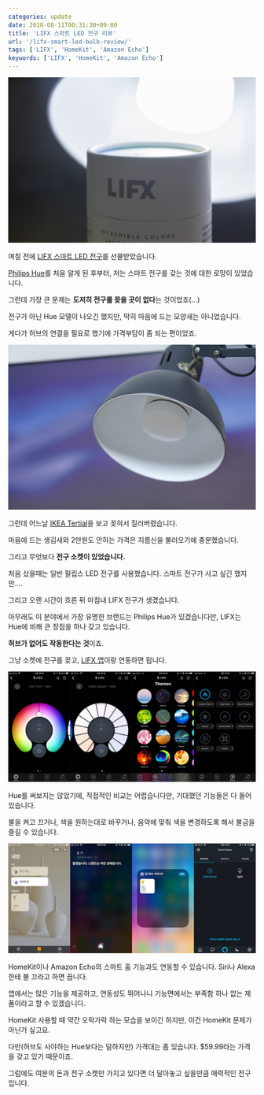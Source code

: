 ```yaml
---
categories: update
date: 2018-08-11T00:31:30+09:00
title: 'LIFX 스마트 LED 전구 리뷰'
url: '/lifx-smart-led-bulb-review/'
tags: ['LIFX', 'HomeKit', 'Amazon Echo']
keywords: ['LIFX', 'HomeKit', 'Amazon Echo']
---
```


![LIFX 전구](01.jpg)

며칠 전에 [LIFX 스마트 LED 전구](https://www.lifx.com/products/lifx-e26)를 선물받았습니다.

[Philips Hue](http://meethue.com)를 처음 알게 된 후부터, 저는 스마트 전구를 갖는 것에 대한 로망이 있었습니다.

그런데 가장 큰 문제는 **도저히 전구를 꽂을 곳이 없다**는 것이었죠(...)

전구가 아닌 Hue 모델이 나오긴 했지만, 딱히 마음에 드는 모양새는 아니었습니다.

게다가 허브의 연결을 필요로 했기에 가격부담이 좀 되는 편이었죠.

![LIFX 전구와 IKEA Tertial](02.jpg)

그런데 어느날 [IKEA Tertial](https://www.ikea.com/kr/ko/catalog/products/10355439/)을 보고 꽂혀서 질러버렸습니다.

마음에 드는 생김새와 2만원도 안하는 가격은 지름신을 불러오기에 충분했습니다.

그리고 무엇보다 **전구 소켓이 있었습니다.**

처음 샀을때는 일반 필립스 LED 전구를 사용했습니다. 스마트 전구가 사고 싶긴 했지만....

그리고 오랜 시간이 흐른 뒤 마침내 LIFX 전구가 생겼습니다.

아무래도 이 분야에서 가장 유명한 브랜드는 Philips Hue가 있겠습니다만, LIFX는 Hue에 비해 큰 장점을 하나 갖고 있습니다.

**허브가 없어도 작동한다는 것**이죠.

그냥 소켓에 전구를 꽂고, [LIFX 앱](https://www.lifx.com/pages/go)이랑 연동하면 됩니다.

![LIFX 앱](03.jpg)

Hue를 써보지는 않았기에, 직접적인 비교는 어렵습니다만, 기대했던 기능들은 다 들어 있습니다.

불을 켜고 끄거나, 색을 원하는대로 바꾸거나, 음악에 맞춰 색을 변경하도록 해서 불금을 즐길 수 있습니다.

![HomeKit, Amazon Echo와 연동](04.jpg)

HomeKit이나 Amazon Echo의 스마트 홈 기능과도 연동할 수 있습니다. Siri나 Alexa한테 불 끄라고 하면 끕니다.

앱에서는 많은 기능을 제공하고, 연동성도 뛰어나니 기능면에서는 부족함 하나 없는 제품이라고 할 수 있겠습니다.

HomeKit 사용할 때 약간 오락가락 하는 모습을 보이긴 하지만, 이건 HomeKit 문제가 아닌가 싶고요.

다만(허브도 사야하는 Hue보다는 덜하지만) 가격대는 좀 있습니다. \$59.99라는 가격을 갖고 있기 때문이죠.

그럼에도 여분의 돈과 전구 소켓만 가지고 있다면 더 달아놓고 싶을만큼 매력적인 전구입니다.
